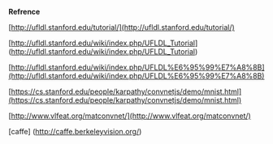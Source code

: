 

**Refrence**

[http://ufldl.stanford.edu/tutorial/](http://ufldl.stanford.edu/tutorial/)

[http://ufldl.stanford.edu/wiki/index.php/UFLDL_Tutorial] (http://ufldl.stanford.edu/wiki/index.php/UFLDL_Tutorial)

[http://ufldl.stanford.edu/wiki/index.php/UFLDL%E6%95%99%E7%A8%8B](http://ufldl.stanford.edu/wiki/index.php/UFLDL%E6%95%99%E7%A8%8B)

[https://cs.stanford.edu/people/karpathy/convnetjs/demo/mnist.html](https://cs.stanford.edu/people/karpathy/convnetjs/demo/mnist.html)

[http://www.vlfeat.org/matconvnet/](http://www.vlfeat.org/matconvnet/)

[caffe] (http://caffe.berkeleyvision.org/) 